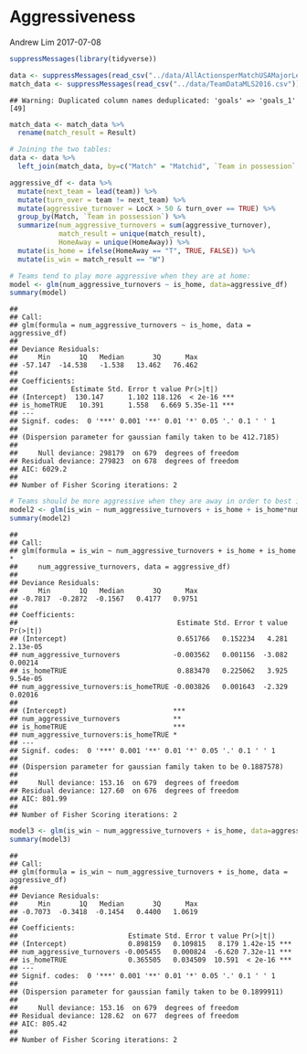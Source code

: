 Aggressiveness
================
Andrew Lim
2017-07-08

``` r
suppressMessages(library(tidyverse))
```

``` r
data <- suppressMessages(read_csv("../data/AllActionsperMatchUSAMajorLeagueSoccer2016.csv"))
match_data <- suppressMessages(read_csv("../data/TeamDataMLS2016.csv"))
```

    ## Warning: Duplicated column names deduplicated: 'goals' => 'goals_1' [49]

``` r
match_data <- match_data %>%
  rename(match_result = Result)
```

``` r
# Joining the two tables:
data <- data %>% 
  left_join(match_data, by=c("Match" = "Matchid", `Team in possession` = "Team"))
```

``` r
aggressive_df <- data %>% 
  mutate(next_team = lead(team)) %>% 
  mutate(turn_over = team != next_team) %>% 
  mutate(aggressive_turnover = LocX > 50 & turn_over == TRUE) %>% 
  group_by(Match, `Team in possession`) %>% 
  summarize(num_aggressive_turnovers = sum(aggressive_turnover),
            match_result = unique(match_result),
            HomeAway = unique(HomeAway)) %>% 
  mutate(is_home = ifelse(HomeAway == "T", TRUE, FALSE)) %>% 
  mutate(is_win = match_result == "W")
```

``` r
# Teams tend to play more aggressive when they are at home:
model <- glm(num_aggressive_turnovers ~ is_home, data=aggressive_df)
summary(model)
```

    ## 
    ## Call:
    ## glm(formula = num_aggressive_turnovers ~ is_home, data = aggressive_df)
    ## 
    ## Deviance Residuals: 
    ##     Min       1Q   Median       3Q      Max  
    ## -57.147  -14.538   -1.538   13.462   76.462  
    ## 
    ## Coefficients:
    ##             Estimate Std. Error t value Pr(>|t|)    
    ## (Intercept)  130.147      1.102 118.126  < 2e-16 ***
    ## is_homeTRUE   10.391      1.558   6.669 5.35e-11 ***
    ## ---
    ## Signif. codes:  0 '***' 0.001 '**' 0.01 '*' 0.05 '.' 0.1 ' ' 1
    ## 
    ## (Dispersion parameter for gaussian family taken to be 412.7185)
    ## 
    ##     Null deviance: 298179  on 679  degrees of freedom
    ## Residual deviance: 279823  on 678  degrees of freedom
    ## AIC: 6029.2
    ## 
    ## Number of Fisher Scoring iterations: 2

``` r
# Teams should be more aggressive when they are away in order to best improve their chances of winning:
model2 <- glm(is_win ~ num_aggressive_turnovers + is_home + is_home*num_aggressive_turnovers, data=aggressive_df)
summary(model2)
```

    ## 
    ## Call:
    ## glm(formula = is_win ~ num_aggressive_turnovers + is_home + is_home * 
    ##     num_aggressive_turnovers, data = aggressive_df)
    ## 
    ## Deviance Residuals: 
    ##     Min       1Q   Median       3Q      Max  
    ## -0.7817  -0.2872  -0.1567   0.4177   0.9751  
    ## 
    ## Coefficients:
    ##                                       Estimate Std. Error t value Pr(>|t|)
    ## (Intercept)                           0.651766   0.152234   4.281 2.13e-05
    ## num_aggressive_turnovers             -0.003562   0.001156  -3.082  0.00214
    ## is_homeTRUE                           0.883470   0.225062   3.925 9.54e-05
    ## num_aggressive_turnovers:is_homeTRUE -0.003826   0.001643  -2.329  0.02016
    ##                                         
    ## (Intercept)                          ***
    ## num_aggressive_turnovers             ** 
    ## is_homeTRUE                          ***
    ## num_aggressive_turnovers:is_homeTRUE *  
    ## ---
    ## Signif. codes:  0 '***' 0.001 '**' 0.01 '*' 0.05 '.' 0.1 ' ' 1
    ## 
    ## (Dispersion parameter for gaussian family taken to be 0.1887578)
    ## 
    ##     Null deviance: 153.16  on 679  degrees of freedom
    ## Residual deviance: 127.60  on 676  degrees of freedom
    ## AIC: 801.99
    ## 
    ## Number of Fisher Scoring iterations: 2

``` r
model3 <- glm(is_win ~ num_aggressive_turnovers + is_home, data=aggressive_df)
summary(model3)
```

    ## 
    ## Call:
    ## glm(formula = is_win ~ num_aggressive_turnovers + is_home, data = aggressive_df)
    ## 
    ## Deviance Residuals: 
    ##     Min       1Q   Median       3Q      Max  
    ## -0.7073  -0.3418  -0.1454   0.4400   1.0619  
    ## 
    ## Coefficients:
    ##                           Estimate Std. Error t value Pr(>|t|)    
    ## (Intercept)               0.898159   0.109815   8.179 1.42e-15 ***
    ## num_aggressive_turnovers -0.005455   0.000824  -6.620 7.32e-11 ***
    ## is_homeTRUE               0.365505   0.034509  10.591  < 2e-16 ***
    ## ---
    ## Signif. codes:  0 '***' 0.001 '**' 0.01 '*' 0.05 '.' 0.1 ' ' 1
    ## 
    ## (Dispersion parameter for gaussian family taken to be 0.1899911)
    ## 
    ##     Null deviance: 153.16  on 679  degrees of freedom
    ## Residual deviance: 128.62  on 677  degrees of freedom
    ## AIC: 805.42
    ## 
    ## Number of Fisher Scoring iterations: 2

